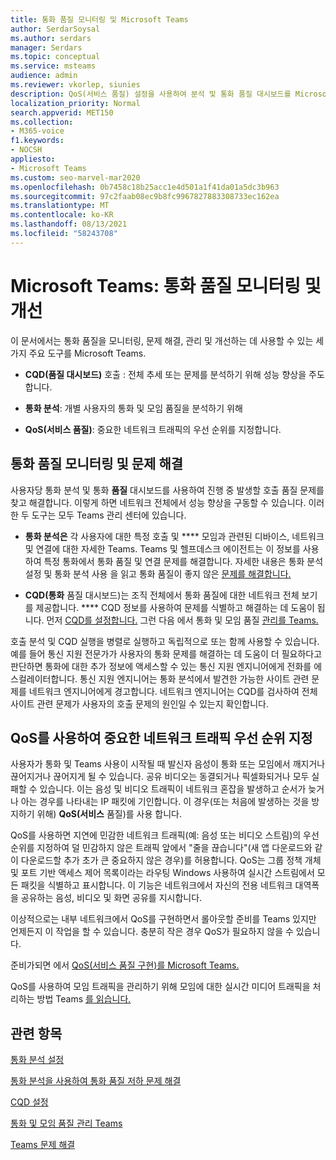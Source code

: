 ```yaml
---
title: 통화 품질 모니터링 및 Microsoft Teams
author: SerdarSoysal
ms.author: serdars
manager: Serdars
ms.topic: conceptual
ms.service: msteams
audience: admin
ms.reviewer: vkorlep, siunies
description: QoS(서비스 품질) 설정을 사용하여 분석 및 통화 품질 대시보드를 Microsoft Teams.
localization_priority: Normal
search.appverid: MET150
ms.collection:
- M365-voice
f1.keywords:
- NOCSH
appliesto:
- Microsoft Teams
ms.custom: seo-marvel-mar2020
ms.openlocfilehash: 0b7458c18b25acc1e4d501a1f41da01a5dc3b963
ms.sourcegitcommit: 97c2faab08ec9b8fc9967827883308733ec162ea
ms.translationtype: MT
ms.contentlocale: ko-KR
ms.lasthandoff: 08/13/2021
ms.locfileid: "58243708"
---
```

# <a name="microsoft-teams-monitor-and-improve-call-quality"></a>Microsoft Teams: 통화 품질 모니터링 및 개선

이 문서에서는 통화 품질을 모니터링, 문제 해결, 관리 및 개선하는 데 사용할 수 있는 세 가지 주요 도구를 Microsoft Teams. 

- **CQD(품질 대시보드)** 호출 : 전체 추세 또는 문제를 분석하기 위해 성능 향상을 주도합니다.

- **통화 분석**: 개별 사용자의 통화 및 모임 품질을 분석하기 위해

- **QoS(서비스 품질)**: 중요한 네트워크 트래픽의 우선 순위를 지정합니다.



## <a name="monitor-and-troubleshoot-call-quality"></a>통화 품질 모니터링 및 문제 해결
사용자당 통화 분석  및 통화 **품질** 대시보드를 사용하여 진행 중 발생할 호출 품질 문제를 찾고 해결합니다. 이렇게 하면 네트워크 전체에서 성능 향상을 구동할 수 있습니다. 이러한 두 도구는 모두 Teams 관리 센터에 있습니다.

 - **통화 분석은** 각 사용자에 대한 특정 호출 및 **** 모임과 관련된 디바이스, 네트워크 및 연결에 대한 자세한 Teams. Teams 및 헬프데스크 에이전트는 이 정보를 사용하여 특정 통화에서 통화 품질 및 연결 문제를 해결합니다. 자세한 내용은 통화 [](set-up-call-analytics.md) 분석 설정 및 통화 분석 사용 을 읽고 통화 품질이 좋지 않은 [문제를 해결합니다.](use-call-analytics-to-troubleshoot-poor-call-quality.md)
 
 - **CQD(통화** 품질 대시보드)는 조직 전체에서 통화 품질에 대한 네트워크 전체 보기를 제공합니다. **** CQD 정보를 사용하여 문제를 식별하고 해결하는 데 도움이 됩니다. 먼저 [CQD를 설정합니다.](turning-on-and-using-call-quality-dashboard.md) 그런 다음 에서 통화 및 모임 품질 [관리를 Teams.](quality-of-experience-review-guide.md)

 호출 분석 및 CQD 실행을 병렬로 실행하고 독립적으로 또는 함께 사용할 수 있습니다. 예를 들어 통신 지원 전문가가 사용자의 통화 문제를 해결하는 데 도움이 더 필요하다고 판단하면 통화에 대한 추가 정보에 액세스할 수 있는 통신 지원 엔지니어에게 전화를 에스컬레이터합니다. 통신 지원 엔지니어는 통화 분석에서 발견한 가능한 사이트 관련 문제를 네트워크 엔지니어에게 경고합니다. 네트워크 엔지니어는 CQD를 검사하여 전체 사이트 관련 문제가 사용자의 호출 문제의 원인일 수 있는지 확인합니다.


## <a name="prioritize-important-network-traffic-using-qos"></a>QoS를 사용하여 중요한 네트워크 트래픽 우선 순위 지정
사용자가 통화 및 Teams 사용이 시작될 때 발신자 음성이 통화 또는 모임에서 깨지거나 끊어지거나 끊어지게 될 수 있습니다. 공유 비디오는 동결되거나 픽셀화되거나 모두 실패할 수 있습니다. 이는 음성 및 비디오 트래픽이 네트워크 혼잡을 발생하고 순서가 늦거나 아는 경우를 나타내는 IP 패킷에 기인합니다. 이 경우(또는 처음에 발생하는 것을 방지하기 위해) **QoS(서비스** 품질)를 사용 합니다. 

QoS를 사용하면 지연에 민감한 네트워크 트래픽(예: 음성 또는 비디오 스트림)의 우선 순위를 지정하여 덜 민감하지 않은 트래픽 앞에서 "줄을 끊습니다"(새 앱 다운로드와 같이 다운로드할 추가 초가 큰 중요하지 않은 경우)를 허용합니다. QoS는 그룹 정책 개체 및 포트 기반 액세스 제어 목록이라는 라우팅 Windows 사용하여 실시간 스트림에서 모든 패킷을 식별하고 표시합니다. 이 기능은 네트워크에서 자신의 전용 네트워크 대역폭을 공유하는 음성, 비디오 및 화면 공유를 지시합니다.

이상적으로는 내부 네트워크에서 QoS를 구현하면서 롤아웃할 준비를 Teams 있지만 언제든지 이 작업을 할 수 있습니다. 충분히 작은 경우 QoS가 필요하지 않을 수 있습니다.

준비가되면 에서 [QoS(서비스 품질 구현)를 Microsoft Teams.](QoS-in-Teams.md)

QoS를 사용하여 모임 트래픽을 관리하기 위해 모임에 대한 실시간 미디어 트래픽을 처리하는 방법 Teams [를 읽습니다.](meeting-settings-in-teams.md#set-how-you-want-to-handle-real-time-media-traffic-for-teams-meetings)


## <a name="related-topics"></a>관련 항목

[통화 분석 설정](set-up-call-analytics.md)

[통화 분석을 사용하여 통화 품질 저하 문제 해결](use-call-analytics-to-troubleshoot-poor-call-quality.md)

[CQD 설정](turning-on-and-using-call-quality-dashboard.md)

[통화 및 모임 품질 관리 Teams](quality-of-experience-review-guide.md)

[Teams 문제 해결](/MicrosoftTeams/troubleshoot/teams)
